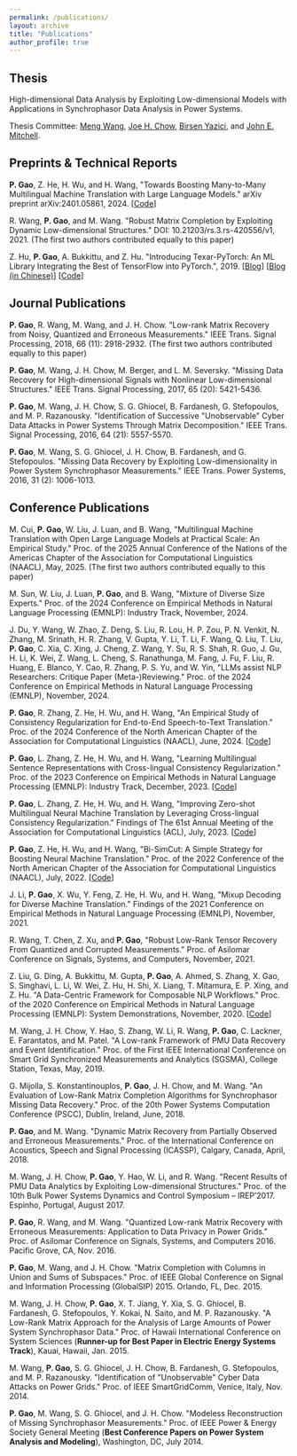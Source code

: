 ```yaml
---
permalink: /publications/
layout: archive
title: "Publications"
author_profile: true
---
```


**Thesis**
------
High-dimensional Data Analysis by Exploiting Low-dimensional Models with Applications in Synchrophasor Data Analysis in Power Systems.

Thesis Committee: [Meng Wang](https://ecse.rpi.edu/~wang/), [Joe H. Chow](https://www.ecse.rpi.edu/~chowj/), [Birsen Yazici](https://www.ecse.rpi.edu/~yazici/), and [John E. Mitchell](https://mitchjrpi.github.io/).


**Preprints & Technical Reports**
------

**P. Gao**, Z. He, H. Wu, and H. Wang, "Towards Boosting Many-to-Many Multilingual Machine Translation with Large Language Models." arXiv preprint arXiv:2401.05861, 2024. [[Code](https://github.com/gpengzhi/CrossConST-LLM)]

R. Wang, **P. Gao**, and M. Wang. "Robust Matrix Completion by Exploiting Dynamic Low-dimensional Structures." DOI: 10.21203/rs.3.rs-420556/v1, 2021. (The first two authors contributed equally to this paper)

Z. Hu, **P. Gao**, A. Bukkittu, and Z. Hu. "Introducing Texar-PyTorch: An ML Library Integrating the Best of TensorFlow into PyTorch.", 2019. [[Blog](https://medium.com/@Petuum/introducing-texar-pytorch-an-ml-library-integrating-the-best-of-tensorflow-into-pytorch-ea6e5f8e65a3)] [[Blog (in Chinese)](https://www.jiqizhixin.com/articles/2019-10-30-12)] [[Code](https://github.com/asyml/texar-pytorch)]


**Journal Publications**
------

**P. Gao**, R. Wang, M. Wang, and J. H. Chow. "Low-rank Matrix Recovery from Noisy, Quantized and Erroneous Measurements." IEEE Trans. Signal Processing, 2018, 66 (11): 2918-2932. (The first two authors contributed equally to this paper)

**P. Gao**, M. Wang, J. H. Chow, M. Berger, and L. M. Seversky. "Missing Data Recovery for High-dimensional Signals with Nonlinear Low-dimensional Structures." IEEE Trans. Signal Processing, 2017, 65 (20): 5421-5436.

**P. Gao**, M. Wang, J. H. Chow, S. G. Ghiocel, B. Fardanesh, G. Stefopoulos, and M. P. Razanousky. "Identification of Successive "Unobservable" Cyber Data Attacks in Power Systems Through Matrix Decomposition." IEEE Trans. Signal Processing, 2016, 64 (21): 5557-5570.

**P. Gao**, M. Wang, S. G. Ghiocel, J. H. Chow, B. Fardanesh, and G. Stefopoulos. "Missing Data Recovery by Exploiting Low-dimensionality in Power System Synchrophasor Measurements." IEEE Trans. Power Systems, 2016, 31 (2): 1006-1013.


**Conference Publications**
------

M. Cui, **P. Gao**, W. Liu, J. Luan, and B. Wang, "Multilingual Machine Translation with Open Large Language Models at Practical Scale: An Empirical Study." Proc. of the 2025 Annual Conference of the Nations of the Americas Chapter of the Association for Computational Linguistics (NAACL), May, 2025. (The first two authors contributed equally to this paper)

M. Sun, W. Liu, J. Luan, **P. Gao**, and B. Wang, "Mixture of Diverse Size Experts." Proc. of the 2024 Conference on Empirical Methods in Natural Language Processing (EMNLP): Industry Track, November, 2024.

J. Du, Y. Wang, W. Zhao, Z. Deng, S. Liu, R. Lou, H. P. Zou, P. N. Venkit, N. Zhang, M. Srinath, H. R. Zhang, V. Gupta, Y. Li, T. Li, F. Wang, Q. Liu, T. Liu, **P. Gao**, C. Xia, C. Xing, J. Cheng, Z. Wang, Y. Su, R. S. Shah, R. Guo, J. Gu, H. Li, K. Wei, Z. Wang, L. Cheng, S. Ranathunga, M. Fang, J. Fu, F. Liu, R. Huang, E. Blanco, Y. Cao, R. Zhang, P. S. Yu, and W. Yin, "LLMs assist NLP Researchers: Critique Paper (Meta-)Reviewing." Proc. of the 2024 Conference on Empirical Methods in Natural Language Processing (EMNLP), November, 2024.

**P. Gao**, R. Zhang, Z. He, H. Wu, and H. Wang, "An Empirical Study of Consistency Regularization for End-to-End Speech-to-Text Translation." Proc. of the 2024 Conference of the North American Chapter of the Association for Computational Linguistics (NAACL), June, 2024. [[Code](https://github.com/gpengzhi/SimCR)]

**P. Gao**, L. Zhang, Z. He, H. Wu, and H. Wang, "Learning Multilingual Sentence Representations with Cross-lingual Consistency Regularization." Proc. of the 2023 Conference on Empirical Methods in Natural Language Processing (EMNLP): Industry Track, December, 2023. [[Code](https://github.com/gpengzhi/CrossConST-SR)]

**P. Gao**, L. Zhang, Z. He, H. Wu, and H. Wang, "Improving Zero-shot Multilingual Neural Machine Translation by Leveraging Cross-lingual Consistency Regularization." Findings of The 61st Annual Meeting of the Association for Computational Linguistics (ACL), July, 2023. [[Code](https://github.com/gpengzhi/CrossConST-MT)]

**P. Gao**, Z. He, H. Wu, and H. Wang, "Bi-SimCut: A Simple Strategy for Boosting Neural Machine Translation." Proc. of the 2022 Conference of the North American Chapter of the Association for Computational Linguistics (NAACL), July, 2022. [[Code](https://github.com/gpengzhi/Bi-SimCut)]

J. Li, **P. Gao**, X. Wu, Y. Feng, Z. He, H. Wu, and H. Wang, "Mixup Decoding for Diverse Machine Translation." Findings of the 2021 Conference on Empirical Methods in Natural Language Processing (EMNLP), November, 2021.

R. Wang, T. Chen, Z. Xu, and **P. Gao**, "Robust Low-Rank Tensor Recovery From Quantized and Corrupted Measurements." Proc. of Asilomar Conference on Signals, Systems, and Computers, November, 2021.

Z. Liu, G. Ding, A. Bukkittu, M. Gupta, **P. Gao**, A. Ahmed, S. Zhang, X. Gao, S. Singhavi, L. Li, W. Wei, Z. Hu, H. Shi, X. Liang, T. Mitamura, E. P. Xing, and Z. Hu. "A Data-Centric Framework for Composable NLP Workflows." Proc. of the 2020 Conference on Empirical Methods in Natural Language Processing (EMNLP): System Demonstrations, November, 2020. [[Code](https://github.com/asyml/forte)]

M. Wang, J. H. Chow, Y. Hao, S. Zhang, W. Li, R. Wang, **P. Gao**, C. Lackner, E. Farantatos, and M. Patel. "A Low-rank Framework of PMU Data Recovery and Event Identification." Proc. of the First IEEE International Conference on Smart Grid Synchronized Measurements and Analytics (SGSMA), College Station, Texas, May, 2019. 

G. Mijolla, S. Konstantinouplos, **P. Gao**, J. H. Chow, and M. Wang. "An Evaluation of Low-Rank Matrix Completion Algorithms for Synchrophasor Missing Data Recovery." Proc. of the 20th Power Systems Computation Conference (PSCC), Dublin, Ireland, June, 2018.

**P. Gao**, and M. Wang. "Dynamic Matrix Recovery from Partially Observed and Erroneous Measurements." Proc. of the International Conference on Acoustics, Speech and Signal Processing (ICASSP), Calgary, Canada, April, 2018.

M. Wang, J. H. Chow, **P. Gao**, Y. Hao, W. Li, and R. Wang. "Recent Results of PMU Data Analytics by Exploiting Low-dimensional Structures." Proc. of the 10th Bulk Power Systems Dynamics and Control Symposium – IREP’2017. Espinho, Portugal, August 2017.

**P. Gao**, R. Wang, and M. Wang. "Quantized Low-rank Matrix Recovery with Erroneous Measurements: Application to Data Privacy in Power Grids." Proc. of Asilomar Conference on Signals, Systems, and Computers 2016. Pacific Grove, CA, Nov. 2016.

**P. Gao**, M. Wang, and J. H. Chow. "Matrix Completion with Columns in Union and Sums of Subspaces." Proc. of IEEE Global Conference on Signal and Information Processing (GlobalSIP) 2015. Orlando, FL, Dec. 2015.

M. Wang, J. H. Chow, **P. Gao**, X. T. Jiang, Y. Xia, S. G. Ghiocel, B. Fardanesh, G. Stefopoulos, Y. Kokai, N. Saito, and M. P. Razanousky. "A Low-Rank Matrix Approach for the Analysis of Large Amounts of Power System Synchrophasor Data." Proc. of Hawaii International Conference on System Sciences (**Runner-up for Best Paper in Electric Energy Systems Track**), Kauai, Hawaii, Jan. 2015.

M. Wang, **P. Gao**, S. G. Ghiocel, J. H. Chow, B. Fardanesh, G. Stefopoulos, and M. P. Razanousky. "Identification of "Unobservable" Cyber Data Attacks on Power Grids." Proc. of IEEE SmartGridComm, Venice, Italy, Nov. 2014.

**P. Gao**, M. Wang, S. G. Ghiocel, and J. H. Chow. "Modeless Reconstruction of Missing Synchrophasor Measurements." Proc. of IEEE Power & Energy Society General Meeting (**Best Conference Papers on Power System Analysis and Modeling**), Washington, DC, July 2014.


<!--
**Patents**
------
**P. Gao**, Z. He, Z. Li, and H. Wu. "Method of Training Deep Learning Model and Method of Processing Text Data." Application No.: 18/059389, 2023.

M. Wang, **P. Gao**, and J. H. Chow. "A Low-rank-based Missing PMU Data Recovery Method." Application No.: 62/445305, 2017.
-->
